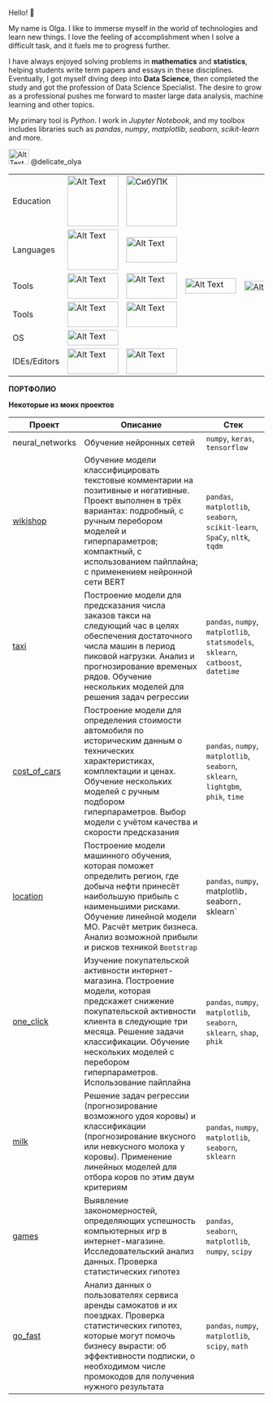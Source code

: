 Hello! :wave: 

My name is Olga. I like to immerse myself in the world of technologies and learn new things. I love the feeling of accomplishment when I solve a difficult task, and it fuels me to progress further.

I have always enjoyed solving problems in **mathematics** and **statistics**, helping students write term papers and essays in these disciplines. Eventually, I got myself diving deep into **Data Science**, then completed the study and got the profession of Data Science Specialist. The desire to grow as a professional pushes me forward to master large data analysis, machine learning and other topics.

My primary tool is *Python*. I work in *Jupyter Notebook*, and my toolbox includes libraries such as *pandas*, *numpy*, *matplotlib*, *seaborn*, *scikit-learn* and more.  


<img src="https://mizuno.com.ru/upload/medialibrary/643/643f0280187794ed8a7e822a8bd56343.png" alt="Alt Text" width="40" height="30"> @delicate_olya


|   |   |   |   |   |
|-------------|------------|-----------|-------------|--------------|
|Education|<img src="https://camo.githubusercontent.com/50f46563e4cda084667534a4aeda58e1c7e63bb4ddd8604e28862913a9328fa9/68747470733a2f2f617661746172732e6d64732e79616e6465782e6e65742f693f69643d653538336166313735316436616533653131386438643431343638633032653738656263666232332d353137353033332d696d616765732d7468756d6273266e3d3133" alt="Alt Text" width="100" height="100">|<img src="https://storage.myseldon.com/yugo/EF8C9E177879A223D7031A5AF3E1A9F1.png" alt="СибУПК" width="100" height=100>|
|Languages|<img src="https://repository-images.githubusercontent.com/476329517/a132af01-7d76-428b-b245-e7dafe8964ca" alt="Alt Text" width="100" height="80">|<img src="https://i.pinimg.com/originals/27/45/30/2745305c9702bceee2525cc24e1d00c2.png" alt="Alt Text" width="100" height="50">|
|Tools|<img src="https://i.pinimg.com/736x/90/06/65/900665d788e38b2e0166fabb271dd7a8.jpg" alt="Alt Text" width="100" height="50">|<img src="https://upload.wikimedia.org/wikipedia/commons/thumb/3/31/NumPy_logo_2020.svg/2560px-NumPy_logo_2020.svg.png" alt="Alt Text" width="100" height="50">|<img src="https://habrastorage.org/getpro/habr/upload_files/6c6/887/78d/6c688778d9df0ab8413b0fe1f65b33bb.png" alt="Alt Text" width="100" height="30">|<img src="https://cdn-media-1.freecodecamp.org/images/1*N7zpnIQkI3Nu41p4Rb6Obg.png" alt="Alt Text" width="100" height="20">|
|Tools|<img src="https://scikit-learn.org/stable/_static/scikit-learn-logo-small.png" alt="Alt Text" width="100" height="50">|<img src="https://upload.wikimedia.org/wikipedia/commons/thumb/a/ab/TensorFlow_logo.svg/1200px-TensorFlow_logo.svg.png" alt="Alt Text" width="100" height="50">|
|OS|<img src="https://www.cyberbookpc.ru/upload/medialibrary/781/W11%20logo%20wide.png" alt="Alt Text" width="100" height="30">|
|IDEs/Editors|<img src="https://scriptsview.com/wp-content/uploads/2021/06/1200px-Jupyter_logo.svg_-920x518.png" alt="Alt Text" width="100" height="50">|<img src="https://repository-images.githubusercontent.com/625335362/ac3e2ab3-efe4-4482-b19d-26d1700e3262" alt="Alt Text" width="100" height="50">|  



**ПОРТФОЛИО**

**Некоторые из моих проектов**

|Проект|Описание|Стек|
|--------------------|--------------------------------------------------|--------------------------|
|neural_networks|Обучение нейронных сетей|`numpy`, `keras`, `tensorflow`|
|[wikishop](https://github.com/olga-zibareva/wikishop)|Обучение модели классифицировать текстовые комментарии на позитивные и негативные. Проект выполнен в трёх вариантах: подробный, с ручным перебором моделей и гиперпараметров; компактный, с использованием пайплайна; с применением нейронной сети BERT|`pandas`, `matplotlib`, `seaborn`, `scikit-learn`, `SpaCy`, `nltk`, `tqdm`|
|[taxi](https://github.com/olga-zibareva/taxi)|Построение модели для предсказания числа заказов такси на следующий час в целях обеспечения достаточного числа машин в период пиковой нагрузки. Анализ и прогнозирование временых рядов. Обучение нескольких моделей для решения задач регрессии|`pandas`, `numpy`, `matplotlib`, `statsmodels`, `sklearn`, `catboost`, `datetime`|
|[cost_of_cars](https://github.com/olga-zibareva/cost_of_cars)|Построение модели для определения стоимости автомобиля по историческим данным о технических характеристиках, комплектации и ценах. Обучение нескольких моделей с ручным подбором гиперпараметров. Выбор модели с учётом качества и скорости предсказания|`pandas`, `numpy`, `matplotlib`, `seaborn`, `sklearn`, `lightgbm`, `phik`, `time`|
|[location](https://github.com/olga-zibareva/location)|Построение модели машинного обучения, которая поможет определить регион, где добыча нефти принесёт наибольшую прибыль с наименьшими рисками. Обучение линейной модели МО. Расчёт метрик бизнеса. Анализ возможной прибыли и рисков техникой `Bootstrap`|`pandas`, `numpy`, matplotlib`, `seaborn`, `sklearn`|
|[one_click](https://github.com/olga-zibareva/one_click)|Изучение покупательской активности интернет-магазина. Построение модели, которая предскажет снижение покупательской активности клиента в следующие три месяца. Решение задачи классификации. Обучение нескольких моделей с перебором гиперпараметров. Использование пайплайна|`pandas`, `numpy`, `matplotlib`, `seaborn`, `sklearn`, `shap`, `phik`|
|[milk](https://github.com/olga-zibareva/milk)|Решение задач регрессии (прогнозирование возможного удоя коровы) и классификации (прогнозирование вкусного или невкусного молока у коровы). Применение линейных моделей для отбора коров по этим двум критериям|`pandas`, `numpy`, `matplotlib`, `seaborn`, `sklearn`|
|[games](https://github.com/olga-zibareva/games)|Выявление закономерностей, определяющих успешность компьютерных игр в интернет-магазине. Исследовательский анализ данных. Проверка статистических гипотез|`pandas`, `seaborn`, `matplotlib`, `numpy`, `scipy`|
|[go_fast](https://github.com/olga-zibareva/go_fast)|Анализ данных о пользователях сервиса аренды самокатов и их поездках. Проверка статистических гипотез, которые могут помочь бизнесу вырасти: об эффективности подписки, о необходимом числе промокодов для получения нужного результата|`pandas`, `numpy`, `matplotlib`, `scipy`, `math`|

